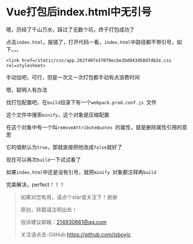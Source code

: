 # Vue打包后index.html中无引号



嗯，历经了千山万水，踩过了无数个坑，终于打包成功了

点击`index.html`，报错了，打开代码一看，`index.html`中路径都不带引号，如下。。。

`<link href=/static/css/app.262f48fe370f0ecbe3bd043450d7d62e.css rel=stylesheet> `

手动加吧，可行，但是一次又一次打包都手动有点浪费时间

嗯，聪明人有办法

找打包配置吧，在`build`目录下有一个`webpack.prod.conf.js `文件

这个文件中搜索`minify`，这个对象是压缩配置

在这个对象中有一个叫`removeAttributeQuotes `的属性，就是删除属性引用的意思

它的值默认为`true`，那就直接把他改成`false`就好了

现在可以再次`build`一下试试看了

如果`index.html`中还是没有引号，就把`minify `对象都注释再`build`

完美解决，perfect！！！



> 如果对您有用，请点个star或关注下！谢谢
>
> 原创，转载请注明出处！
>
> 投诉建议邮箱：214930661@qq.com
>
> 关注请点击-GitHub:https://github.com/isboyjc